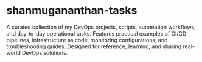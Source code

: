 # shanmugananthan-tasks
A curated collection of my DevOps projects, scripts, automation workflows, and day-to-day operational tasks. Features practical examples of CI/CD pipelines, infrastructure as code, monitoring configurations, and troubleshooting guides. Designed for reference, learning, and sharing real-world DevOps solutions.
